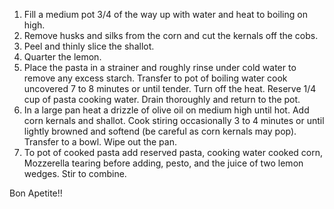 1. Fill a medium pot 3/4 of the way up with water and heat to boiling on high. 
2. Remove husks and silks from the corn and cut the kernals off the cobs. 
3. Peel and thinly slice the shallot. 
4. Quarter the lemon. 
5. Place the pasta in a strainer and roughly rinse under cold water to remove any excess starch. Transfer to pot of boiling water cook uncovered 7 to 8 minutes or until tender. Turn off the heat. Reserve 1/4 cup of pasta cooking water. Drain thoroughly and return to the pot. 
6. In a large pan heat a drizzle of olive oil on medium high until hot. Add corn kernals and shallot. Cook stiring occasionally 3 to 4 minutes or until lightly browned and softend (be careful as corn kernals may pop). Transfer to a bowl. Wipe out the pan. 
7. To pot of cooked pasta add reserved pasta, cooking water cooked corn, Mozzerella tearing before adding, pesto, and the juice of two lemon wedges. Stir to combine.

Bon Apetite!! 